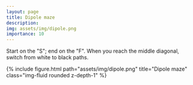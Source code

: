 ```yaml
---
layout: page
title: Dipole maze
description: 
img: assets/img/dipole.png
importance: 10
---
```



Start on the "S"; end on the "F". When you reach the middle diagonal, switch from white to black paths. 

<div class="row">
    <div class="col-sm-12 mt-3 mt-md-0">
        {% include figure.html path="assets/img/dipole.png" title="Dipole maze" class="img-fluid rounded z-depth-1" %}
    </div>
</div>


